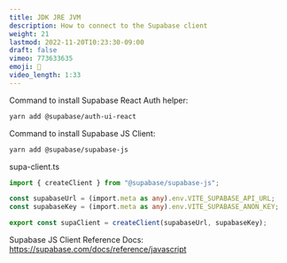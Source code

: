 ```yaml
---
title: JDK JRE JVM
description: How to connect to the Supabase client
weight: 21
lastmod: 2022-11-20T10:23:30-09:00
draft: false
vimeo: 773633635
emoji: 🚆
video_length: 1:33
---
```


Command to install Supabase React Auth helper:

```bash
yarn add @supabase/auth-ui-react
```

Command to install Supabase JS Client:

```bash
yarn add @supabase/supabase-js
```

supa-client.ts

```ts
import { createClient } from "@supabase/supabase-js";

const supabaseUrl = (import.meta as any).env.VITE_SUPABASE_API_URL;
const supabaseKey = (import.meta as any).env.VITE_SUPABASE_ANON_KEY;

export const supaClient = createClient(supabaseUrl, supabaseKey);
```

Supabase JS Client Reference Docs: https://supabase.com/docs/reference/javascript